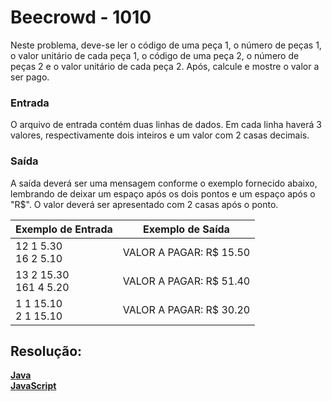 <h1>Beecrowd - 1010</h1>

Neste problema, deve-se ler o código de uma peça 1, o número de peças 1, o valor unitário de cada peça 1, o código de uma peça 2, 
o número de peças 2 e o valor unitário de cada peça 2. Após, calcule e mostre o valor a ser pago.
<br>

<h3>Entrada</h3>
O arquivo de entrada contém duas linhas de dados. Em cada linha haverá 3 valores, 
respectivamente dois inteiros e um valor com 2 casas decimais.

<h3>Saída</h3>

A saída deverá ser uma mensagem conforme o exemplo fornecido abaixo, lembrando de deixar um espaço após os dois pontos e um espaço após o "R$". 
O valor deverá ser apresentado com 2 casas após o ponto.
<br>

|     Exemplo de Entrada     |     Exemplo de Saída     |
| -------------------------- | ------------------------ |
| 12 1 5.30<br>16 2 5.10     | VALOR A PAGAR: R$ 15.50  |
| 13 2 15.30<br>161 4 5.20   | VALOR A PAGAR: R$ 51.40  |
| 1 1 15.10<br>2 1 15.10     | VALOR A PAGAR: R$ 30.20  |

<h2>Resolução:</h2>

[**Java**](https://github.com/Dendzy/beecrowd-resolution/blob/main/Iniciante/Java/beecrowd_1010.java)
<br>
[**JavaScript**](https://github.com/Dendzy/beecrowd-resolution/blob/main/Iniciante/JavaScript/beecrowd_1010.js)
